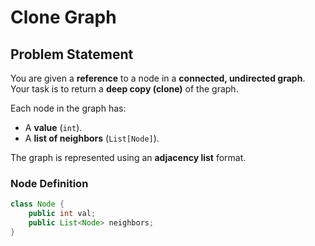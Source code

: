 # Clone Graph

## Problem Statement

You are given a **reference** to a node in a **connected, undirected graph**. Your task is to return a **deep copy (clone)** of the graph.

Each node in the graph has:
- A **value** (`int`).
- A **list of neighbors** (`List[Node]`).

The graph is represented using an **adjacency list** format.

### **Node Definition**
```java
class Node {
    public int val;
    public List<Node> neighbors;
}
